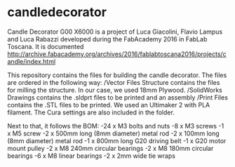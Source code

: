 # candledecorator
Candle Decorator G00 X6000 is a project of Luca Giacolini, Flavio Lampus and Luca Rabazzi developed during the FabAcademy 2016 in FabLab Toscana. It is documented http://archive.fabacademy.org/archives/2016/fablabtoscana2016/projects/candle/index.html

This repository contains the files for building the candle decorator.
The files are ordered in the following way:
/Vector Files Structure contains the files for milling the structure. In our case, we used 18mm Plywood.
/SolidWorks Drawings contains the .sldprt files to be printed and an assembly
/Print Files contains the .STL files to be printed. We used an Ultimaker 2 with PLA filament. The Cura settings are also included in the folder.

Next to that, it follows the BOM:
-24 x M3 bolts and nuts
-8 x M3 screws
-1 x M5 screw
-2 x 500mm long (8mm diameter) metal rod
-2 x 100mm long (8mm diameter) metal rod
-1 x 800mm long G20 driving belt
-1 x G20 motor mount pulley
-2 x M8 240mm circular bearings
-2 x M8 180mm circular bearings
-6 x M8 linear bearings
-2 x 2mm wide tie wraps
